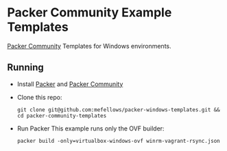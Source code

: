 # Packer Community Example Templates

[Packer Community](https://github.com/packer-community/packer-windows-plugins/) Templates for Windows environments.

## Running 

* Install [Packer](https://github.com/mitchellh/packer/) and [Packer Community](https://github.com/packer-community/packer-windows-plugins/)
* Clone this repo:

  ```
  git clone git@github.com:mefellows/packer-windows-templates.git && cd packer-community-templates
  ```

* Run Packer 
  This example runs only the OVF builder:

  ```
  packer build -only=virtualbox-windows-ovf winrm-vagrant-rsync.json
  ```
